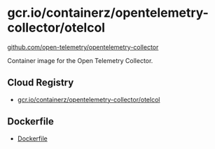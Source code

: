 # gcr.io/containerz/opentelemetry-collector/otelcol

[github.com/open-telemetry/opentelemetry-collector](https://github.com/open-telemetry/opentelemetry-collector)

Container image for the Open Telemetry Collector.

## Cloud Registry

- [gcr.io/containerz/opentelemetry-collector/otelcol](https://console.cloud.google.com/gcr/images/containerz/GLOBAL/opentelemetry-collector/otelcol)

## Dockerfile

- [Dockerfile](./Dockerfile)
